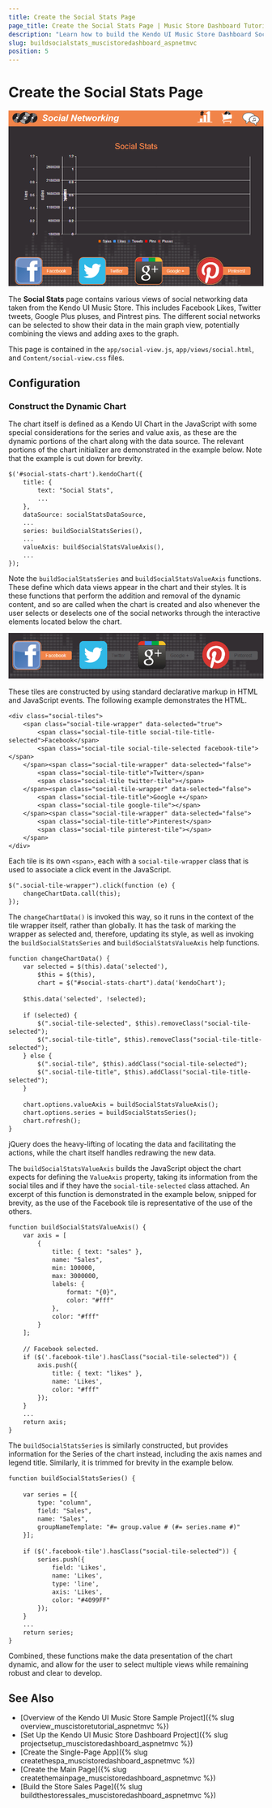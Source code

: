 ```yaml
---
title: Create the Social Stats Page
page_title: Create the Social Stats Page | Music Store Dashboard Tutorial
description: "Learn how to build the Kendo UI Music Store Dashboard Social Stats page by using Telerik UI for ASP.NET MVC."
slug: buildsocialstats_muscistoredashboard_aspnetmvc
position: 5
---
```


# Create the Social Stats Page

![{{ site.product_short }} A snapshot of the Kendo UI Music Store Social Networking page](images/social-overview.png)

The **Social Stats** page contains various views of social networking data taken from the Kendo UI Music Store. This includes Facebook Likes, Twitter tweets, Google Plus pluses, and Pintrest pins. The different social networks can be selected to show their data in the main graph view, potentially combining the views and adding axes to the graph.

This page is contained in the `app/social-view.js`, `app/views/social.html`, and `Content/social-view.css` files.

## Configuration

### Construct the Dynamic Chart

The chart itself is defined as a Kendo UI Chart in the JavaScript with some special considerations for the series and value axis, as these are the dynamic portions of the chart along with the data source. The relevant portions of the chart initializer are demonstrated in the example below. Note that the example is cut down for brevity.

    $('#social-stats-chart').kendoChart({
        title: {
            text: "Social Stats",
            ...
        },
        dataSource: socialStatsDataSource,
        ...
        series: buildSocialStatsSeries(),
        ...
        valueAxis: buildSocialStatsValueAxis(),
        ...
    });

Note the `buildSocialStatsSeries` and `buildSocialStatsValueAxis` functions. These define which data views appear in the chart and their styles. It is these functions that perform the addition and removal of the dynamic content, and so are called when the chart is created and also whenever the user selects or deselects one of the social networks through the interactive elements located below the chart.

![{{ site.product_short }} A snapshot of the social tiles](images/social-tiles.png)

These tiles are constructed by using standard declarative markup in HTML and JavaScript events. The following example demonstrates the HTML.

    <div class="social-tiles">
        <span class="social-tile-wrapper" data-selected="true">
            <span class="social-tile-title social-tile-title-selected">Facebook</span>
            <span class="social-tile social-tile-selected facebook-tile"></span>
        </span><span class="social-tile-wrapper" data-selected="false">
            <span class="social-tile-title">Twitter</span>
            <span class="social-tile twitter-tile"></span>
        </span><span class="social-tile-wrapper" data-selected="false">
            <span class="social-tile-title">Google +</span>
            <span class="social-tile google-tile"></span>
        </span><span class="social-tile-wrapper" data-selected="false">
            <span class="social-tile-title">Pinterest</span>
            <span class="social-tile pinterest-tile"></span>
        </span>
    </div>

Each tile is its own `<span>`, each with a `social-tile-wrapper` class that is used to associate a click event in the JavaScript.

    $(".social-tile-wrapper").click(function (e) {
        changeChartData.call(this);
    });

The `changeChartData()` is invoked this way, so it runs in the context of the tile wrapper itself, rather than globally. It has the task of marking the wrapper as selected and, therefore, updating its style, as well as invoking the `buildSocialStatsSeries` and `buildSocialStatsValueAxis` help functions.

    function changeChartData() {
        var selected = $(this).data('selected'),
            $this = $(this),
            chart = $("#social-stats-chart").data('kendoChart');

        $this.data('selected', !selected);

        if (selected) {
            $(".social-tile-selected", $this).removeClass("social-tile-selected");
            $(".social-tile-title", $this).removeClass("social-tile-title-selected");
        } else {
            $(".social-tile", $this).addClass("social-tile-selected");
            $(".social-tile-title", $this).addClass("social-tile-title-selected");
        }

        chart.options.valueAxis = buildSocialStatsValueAxis();
        chart.options.series = buildSocialStatsSeries();
        chart.refresh();
    }

jQuery does the heavy-lifting of locating the data and facilitating the actions, while the chart itself handles redrawing the new data.

The `buildSocialStatsValueAxis` builds the JavaScript object the chart expects for defining the `ValueAxis` property, taking its information from the social tiles and if they have the `social-tile-selected` class attached. An excerpt of this function is demonstrated in the example below, snipped for brevity, as the use of the Facebook tile is representative of the use of the others.

    function buildSocialStatsValueAxis() {
        var axis = [
            {
                title: { text: "sales" },
                name: "Sales",
                min: 100000,
                max: 3000000,
                labels: {
                    format: "{0}",
                    color: "#fff"
                },
                color: "#fff"
            }
        ];

        // Facebook selected.
        if ($('.facebook-tile').hasClass("social-tile-selected")) {
            axis.push({
                title: { text: "likes" },
                name: 'Likes',
                color: "#fff"
            });
        }
		...
		return axis;
	}

The `buildSocialStatsSeries` is similarly constructed, but provides information for the Series of the chart instead, including the axis names and legend title. Similarly, it is trimmed for brevity in the example below.

    function buildSocialStatsSeries() {

        var series = [{
            type: "column",
            field: "Sales",
            name: "Sales",
            groupNameTemplate: "#= group.value # (#= series.name #)"
        }];

        if ($('.facebook-tile').hasClass("social-tile-selected")) {
            series.push({
                field: 'Likes',
                name: 'Likes',
                type: 'line',
                axis: 'Likes',
                color: "#4099FF"
            });
        }
		...
		return series;
	}

Combined, these functions make the data presentation of the chart dynamic, and allow for the user to select multiple views while remaining robust and clear to develop.

## See Also

* [Overview of the Kendo UI Music Store Sample Project]({% slug overview_muscistoretutorial_aspnetmvc %})
* [Set Up the Kendo UI Music Store Dashboard Project]({% slug projectsetup_muscistoredashboard_aspnetmvc %})
* [Create the Single-Page App]({% slug createthespa_muscistoredashboard_aspnetmvc %})
* [Create the Main Page]({% slug createthemainpage_muscistoredashboard_aspnetmvc %})
* [Build the Store Sales Page]({% slug buildthestoressales_muscistoredashboard_aspnetmvc %})
